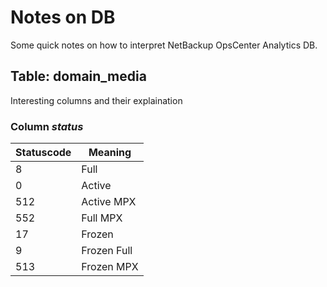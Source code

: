 # Notes on DB
Some quick notes on how to interpret NetBackup OpsCenter Analytics DB.

## Table: domain_media
Interesting columns and their explaination

### Column *status*
Statuscode | Meaning
--- | ---
8 | Full
0 | Active
512 | Active MPX
552 | Full MPX
17 | Frozen
9 | Frozen Full
513 | Frozen MPX
